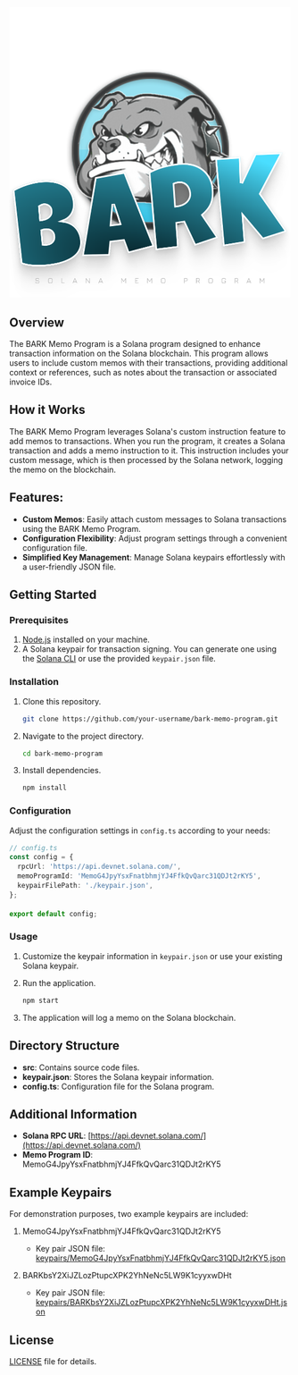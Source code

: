 ![BARK Memo Logo](./src/assets/bark-memo-logo.svg)

## Overview

The BARK Memo Program is a Solana program designed to enhance transaction information on the Solana blockchain. This program allows users to include custom memos with their transactions, providing additional context or references, such as notes about the transaction or associated invoice IDs.

## How it Works

The BARK Memo Program leverages Solana's custom instruction feature to add memos to transactions. When you run the program, it creates a Solana transaction and adds a memo instruction to it. This instruction includes your custom message, which is then processed by the Solana network, logging the memo on the blockchain.

## Features:

- **Custom Memos**: Easily attach custom messages to Solana transactions using the BARK Memo Program.
- **Configuration Flexibility**: Adjust program settings through a convenient configuration file.
- **Simplified Key Management**: Manage Solana keypairs effortlessly with a user-friendly JSON file.

## Getting Started

### Prerequisites

1. [Node.js](https://nodejs.org/) installed on your machine.
2. A Solana keypair for transaction signing. You can generate one using the [Solana CLI](https://docs.solana.com/cli) or use the provided `keypair.json` file.

### Installation

1. Clone this repository.

    ```bash
    git clone https://github.com/your-username/bark-memo-program.git
    ```

2. Navigate to the project directory.

    ```bash
    cd bark-memo-program
    ```

3. Install dependencies.

    ```bash
    npm install
    ```

### Configuration

Adjust the configuration settings in `config.ts` according to your needs:

```typescript
// config.ts
const config = {
  rpcUrl: 'https://api.devnet.solana.com/',
  memoProgramId: 'MemoG4JpyYsxFnatbhmjYJ4FfkQvQarc31QDJt2rKY5',
  keypairFilePath: './keypair.json',
};

export default config;
```

### Usage

1. Customize the keypair information in `keypair.json` or use your existing Solana keypair.

2. Run the application.

    ```bash
    npm start
    ```

3. The application will log a memo on the Solana blockchain.

## Directory Structure

- **src**: Contains source code files.
- **keypair.json**: Stores the Solana keypair information.
- **config.ts**: Configuration file for the Solana program.

## Additional Information

- **Solana RPC URL**: [https://api.devnet.solana.com/](https://api.devnet.solana.com/)
- **Memo Program ID**: MemoG4JpyYsxFnatbhmjYJ4FfkQvQarc31QDJt2rKY5

## Example Keypairs

For demonstration purposes, two example keypairs are included:

1. MemoG4JpyYsxFnatbhmjYJ4FfkQvQarc31QDJt2rKY5
   - Key pair JSON file: [keypairs/MemoG4JpyYsxFnatbhmjYJ4FfkQvQarc31QDJt2rKY5.json](src/keypairs/MemoG4JpyYsxFnatbhmjYJ4FfkQvQarc31QDJt2rKY5.json)

2. BARKbsY2XiJZLozPtupcXPK2YhNeNc5LW9K1cyyxwDHt
   - Key pair JSON file: [keypairs/BARKbsY2XiJZLozPtupcXPK2YhNeNc5LW9K1cyyxwDHt.json](src/keypairs/BARKbsY2XiJZLozPtupcXPK2YhNeNc5LW9K1cyyxwDHt.json)

## License

[LICENSE](LICENSE) file for details.
